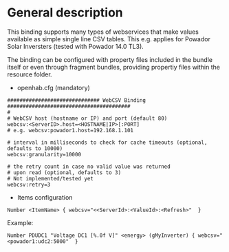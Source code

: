 # General description

This binding supports many types of webservices that make values available as simple single line CSV tables. This e.g. applies for Powador Solar Inversters (tested with Powador 14.0 TL3).

The binding can be configured with property files included in the bundle itself or even through fragment bundles, providing propertiy files within the resource folder.

* openhab.cfg (mandatory)

```
############################## WebCSV Binding ########################################
#
# WebCSV host (hostname or IP) and port (default 80) 
webcsv:<ServerID>.host=<HOSTNAME|IP>[:PORT]
# e.g. webcsv:powador1.host=192.168.1.101

# interval in milliseconds to check for cache timeouts (optional, defaults to 10000)
webcsv:granularity=10000

# the retry count in case no valid value was returned 
# upon read (optional, defaults to 3)
# Not implemented/tested yet
webcsv:retry=3
```

* Items configuration
```
Number <ItemName> { webcsv="<<ServerId>:<ValueId>:<Refresh>"  }
````

Example:
```
Number PDUDC1 "Voltage DC1 [%.0f V]" <energy> (gMyInverter) { webcsv="<powador1:udc2:5000"  }
```
